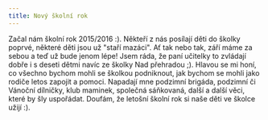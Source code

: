 ```yaml
---
title: Nový školní rok
---
```


Začal nám školní rok 2015/2016 :). Někteří z nás posílají děti do školky poprvé, některé děti jsou už "staří mazáci".  Ať tak nebo tak, září máme za sebou a teď už bude jenom lépe! Jsem ráda, že paní učitelky to zvládají dobře i s deseti dětmi navíc ze školky Nad přehradou ;).
Hlavou se mi honí, co všechno bychom mohli se školkou podniknout, jak bychom se mohli jako rodiče letos zapojit a pomoci. Napadají mne podzimní brigáda, podzimní či Vánoční dílničky, klub maminek, společná sáňkovaná, další a další věci, které by šly uspořádat.
Doufám, že letošní školní rok si naše děti ve školce užijí :).
